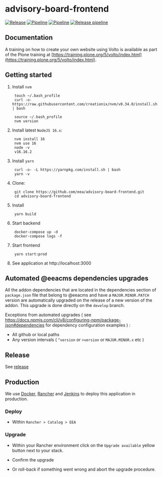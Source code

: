 # advisory-board-frontend

[![Release](https://img.shields.io/github/v/release/eea/advisory-board-frontend?sort=semver)](https://github.com/eea/advisory-board-frontend/releases)
[![Pipeline](https://ci.eionet.europa.eu/buildStatus/icon?job=volto%2Fadvisory-board-frontend%2Fmaster&subject=master)](https://ci.eionet.europa.eu/view/Github/job/volto/job/advisory-board-frontend/job/master/lastBuild/display/redirect)
[![Pipeline](https://ci.eionet.europa.eu/buildStatus/icon?job=volto%2Fadvisory-board-frontend%2Fdevelop&subject=develop)](https://ci.eionet.europa.eu/view/Github/job/volto/job/advisory-board-frontend/job/develop/lastBuild/display/redirect)
[![Release pipeline](https://ci.eionet.europa.eu/buildStatus/icon?job=volto%2Fadvisory-board-frontend%2F1.16.0&build=last&subject=release%20v1.16.0%20pipeline)](https://ci.eionet.europa.eu/view/Github/job/volto/job/advisory-board-frontend/job/1.16.0/lastBuild/display/redirect/)


## Documentation

A training on how to create your own website using Volto is available as part of the Plone training at [https://training.plone.org/5/volto/index.html](https://training.plone.org/5/volto/index.html).


## Getting started

1. Install `nvm`

        touch ~/.bash_profile
        curl -o- https://raw.githubusercontent.com/creationix/nvm/v0.34.0/install.sh | bash

        source ~/.bash_profile
        nvm version

1. Install latest `NodeJS 16.x`:

        nvm install 16
        nvm use 16
        node -v
        v16.16.2

1. Install `yarn`

        curl -o- -L https://yarnpkg.com/install.sh | bash
        yarn -v

1. Clone:

        git clone https://github.com/eea/advisory-board-frontend.git
        cd advisory-board-frontend

1. Install

        yarn build

1. Start backend

        docker-compose up -d
        docker-compose logs -f

1. Start frontend

        yarn start:prod

1. See application at http://localhost:3000

## Automated @eeacms dependencies upgrades

All the addon dependencies that are located in the dependencies section of `package.json` file that belong to @eeacms and have a `MAJOR.MINOR.PATCH` version are automatically upgraded on the release of a new version of the addon. This upgrade is done directly on the `develop` branch.

Exceptions from automated upgrades ( see https://docs.npmjs.com/cli/v8/configuring-npm/package-json#dependencies for dependency configuration examples ) :
* All github or local paths
* Any version intervals ( `^version` or `>version` or `MAJOR.MINOR.x` etc )

## Release

See [release](https://github.com/eea/ims-frontend/tree/master/RELEASE.md)

## Production

We use [Docker](https://www.docker.com/), [Rancher](https://rancher.com/) and [Jenkins](https://jenkins.io/) to deploy this application in production.

### Deploy

* Within `Rancher > Catalog > EEA`

### Upgrade

* Within your Rancher environment click on the `Upgrade available` yellow button next to your stack.

* Confirm the upgrade

* Or roll-back if something went wrong and abort the upgrade procedure.
